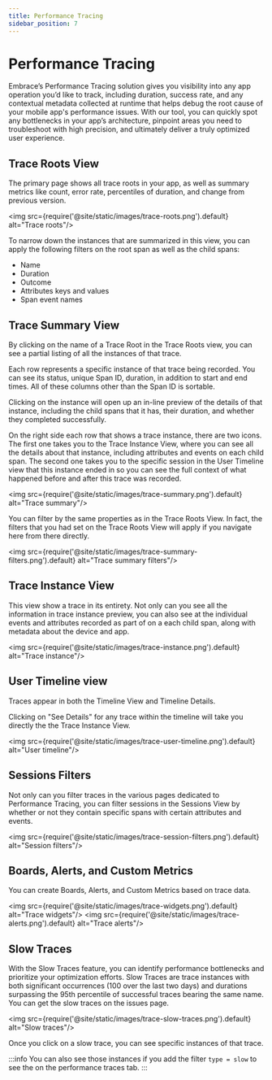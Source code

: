 ```yaml
---
title: Performance Tracing
sidebar_position: 7
---
```


# Performance Tracing

Embrace’s Performance Tracing solution gives you visibility into any app operation you’d like to track, including duration, success rate, and any contextual metadata collected at runtime that helps debug the root cause of your mobile app's performance issues. With our tool, you can quickly spot any bottlenecks in your app’s architecture, pinpoint areas you need to troubleshoot with high precision, and ultimately deliver a truly optimized user experience.

## Trace Roots View
The primary page shows all trace roots in your app, as well as summary metrics like count, error rate, percentiles of duration, and change from previous version.

<img src={require('@site/static/images/trace-roots.png').default} alt="Trace roots"/>

To narrow down the instances that are summarized in this view, you can apply the following filters on the root span as well as the child spans:
* Name
* Duration
* Outcome
* Attributes keys and values
* Span event names

## Trace Summary View
By clicking on the name of a Trace Root in the Trace Roots view, you can see a partial listing of all the instances of that trace.

Each row represents a specific instance of that trace being recorded. You can see its status, unique Span ID, duration, in addition to start and end times. All of these columns other than the Span ID is sortable. 

Clicking on the instance will open up an in-line preview of the details of that instance, including the child spans that it has, their duration, and whether they completed successfully.

On the right side each row that shows a trace instance, there are two icons. The first one takes you to the Trace Instance View, where you can see all the details about that instance, including attributes and events on each child span. The second one takes you to the specific session in the User Timeline view that this instance ended in so you can see the full context of what happened before and after this trace was recorded.

<img src={require('@site/static/images/trace-summary.png').default} alt="Trace summary"/>

You can filter by the same properties as in the Trace Roots View. In fact, the filters that you had set on the Trace Roots View will apply if you navigate here from there directly.

<img src={require('@site/static/images/trace-summary-filters.png').default} alt="Trace summary filters"/>

## Trace Instance View
This view show a trace in its entirety. Not only can you see all the information in trace instance preview, you can also see at the individual events and attributes recorded as part of on a each child span, along with metadata about the device and app.

<img src={require('@site/static/images/trace-instance.png').default} alt="Trace instance"/>

## User Timeline view
Traces appear in both the Timeline View and Timeline Details.

Clicking on "See Details" for any trace within the timeline will take you directly the the Trace Instance View.

<img src={require('@site/static/images/trace-user-timeline.png').default} alt="User timeline"/>

## Sessions Filters
Not only can you filter traces in the various pages dedicated to Performance Tracing, you can filter sessions in the Sessions View by whether or not they contain specific spans with certain attributes and events.

<img src={require('@site/static/images/trace-session-filters.png').default} alt="Session filters"/>

## Boards, Alerts, and Custom Metrics
You can create Boards, Alerts, and Custom Metrics based on trace data.

<img src={require('@site/static/images/trace-widgets.png').default} alt="Trace widgets"/>
<img src={require('@site/static/images/trace-alerts.png').default} alt="Trace alerts"/>

## Slow Traces
With the Slow Traces feature, you can identify performance bottlenecks and prioritize your optimization efforts.
Slow Traces are trace instances with both significant occurrences (100 over the last two days) and durations surpassing the 95th percentile of successful traces bearing the same name. 
You can get the slow traces on the issues page.

<img src={require('@site/static/images/trace-slow-traces.png').default} alt="Slow traces"/>

Once you click on a slow trace, you can see specific instances of that trace.

:::info
You can also see those instances if you add the filter `type = slow` to see the on the performance traces tab.
:::

